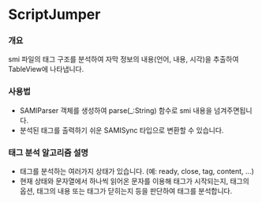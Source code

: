 # ScriptJumper

### 개요

 smi 파일의 태그 구조를 분석하여 자막 정보의 내용(언어, 내용, 시각)을 추출하여 TableView에 나타냅니다.

### 사용법 

- SAMIParser 객체를 생성하여 parse(_:String) 함수로 smi 내용을 넘겨주면됩니다.
- 분석된 태그를 출력하기 쉬운 SAMISync 타입으로 변환할 수 있습니다.

### 태그 분석 알고리즘 설명

- 태그를 분석하는 여러가지 상태가 있습니다. (예: ready, close, tag, content, ...)
- 현재 상태와 문자열에서 하나씩 읽어온 문자를 이용해 태그가 시작되는지, 태그의 옵션, 태그의 내용 또는 태그가 닫히는지 등을 판단하여 태그를 분석합니다.